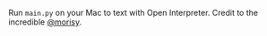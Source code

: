 Run `main.py` on your Mac to text with Open Interpreter. Credit to the incredible [@morisy](https://github.com/morisy).
